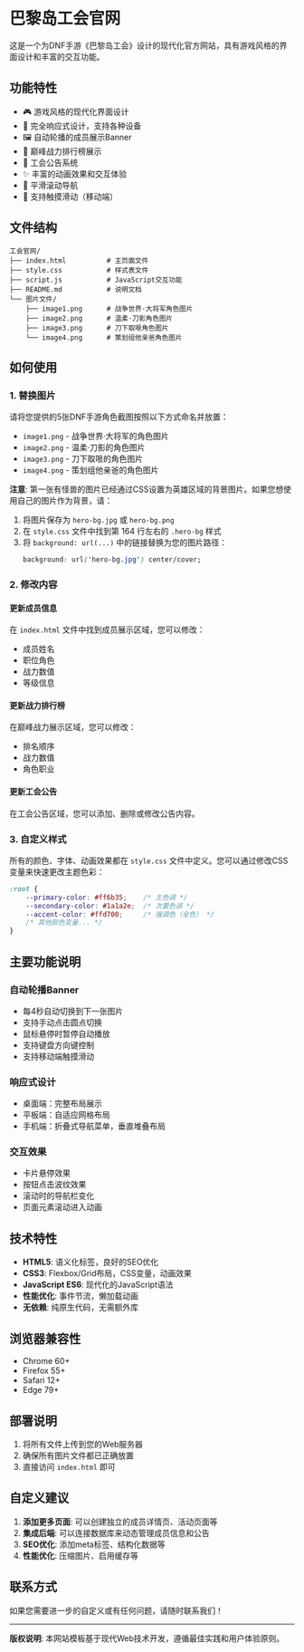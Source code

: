 # 巴黎岛工会官网

这是一个为DNF手游《巴黎岛工会》设计的现代化官方网站，具有游戏风格的界面设计和丰富的交互功能。

## 功能特性

- 🎮 游戏风格的现代化界面设计
- 📱 完全响应式设计，支持各种设备
- 🖼️ 自动轮播的成员展示Banner
- 👑 巅峰战力排行榜展示
- 📢 工会公告系统
- ✨ 丰富的动画效果和交互体验
- 🎯 平滑滚动导航
- 📲 支持触摸滑动（移动端）

## 文件结构

```
工会官网/
├── index.html          # 主页面文件
├── style.css           # 样式表文件
├── script.js           # JavaScript交互功能
├── README.md           # 说明文档
└── 图片文件/
    ├── image1.png      # 战争世界·大将军角色图片
    ├── image2.png      # 温柔·刀影角色图片
    ├── image3.png      # 刀下取哏角色图片
    └── image4.png      # 策划组他亲爸角色图片
```

## 如何使用

### 1. 替换图片

请将您提供的5张DNF手游角色截图按照以下方式命名并放置：

- `image1.png` - 战争世界·大将军的角色图片
- `image2.png` - 温柔·刀影的角色图片  
- `image3.png` - 刀下取哏的角色图片
- `image4.png` - 策划组他亲爸的角色图片

**注意**: 第一张有怪兽的图片已经通过CSS设置为英雄区域的背景图片。如果您想使用自己的图片作为背景，请：

1. 将图片保存为 `hero-bg.jpg` 或 `hero-bg.png`
2. 在 `style.css` 文件中找到第 164 行左右的 `.hero-bg` 样式
3. 将 `background: url(...)` 中的链接替换为您的图片路径：
   ```css
   background: url('hero-bg.jpg') center/cover;
   ```

### 2. 修改内容

#### 更新成员信息
在 `index.html` 文件中找到成员展示区域，您可以修改：
- 成员姓名
- 职位角色
- 战力数值
- 等级信息

#### 更新战力排行榜
在巅峰战力展示区域，您可以修改：
- 排名顺序
- 战力数值
- 角色职业

#### 更新工会公告
在工会公告区域，您可以添加、删除或修改公告内容。

### 3. 自定义样式

所有的颜色、字体、动画效果都在 `style.css` 文件中定义。您可以通过修改CSS变量来快速更改主题色彩：

```css
:root {
    --primary-color: #ff6b35;    /* 主色调 */
    --secondary-color: #1a1a2e;  /* 次要色调 */
    --accent-color: #ffd700;     /* 强调色（金色） */
    /* 其他颜色变量... */
}
```

## 主要功能说明

### 自动轮播Banner
- 每4秒自动切换到下一张图片
- 支持手动点击圆点切换
- 鼠标悬停时暂停自动播放
- 支持键盘方向键控制
- 支持移动端触摸滑动

### 响应式设计
- 桌面端：完整布局展示
- 平板端：自适应网格布局
- 手机端：折叠式导航菜单，垂直堆叠布局

### 交互效果
- 卡片悬停效果
- 按钮点击波纹效果
- 滚动时的导航栏变化
- 页面元素滚动进入动画

## 技术特性

- **HTML5**: 语义化标签，良好的SEO优化
- **CSS3**: Flexbox/Grid布局，CSS变量，动画效果
- **JavaScript ES6**: 现代化的JavaScript语法
- **性能优化**: 事件节流，懒加载动画
- **无依赖**: 纯原生代码，无需额外库

## 浏览器兼容性

- Chrome 60+
- Firefox 55+
- Safari 12+
- Edge 79+

## 部署说明

1. 将所有文件上传到您的Web服务器
2. 确保所有图片文件都已正确放置
3. 直接访问 `index.html` 即可

## 自定义建议

1. **添加更多页面**: 可以创建独立的成员详情页、活动页面等
2. **集成后端**: 可以连接数据库来动态管理成员信息和公告
3. **SEO优化**: 添加meta标签、结构化数据等
4. **性能优化**: 压缩图片、启用缓存等

## 联系方式

如果您需要进一步的自定义或有任何问题，请随时联系我们！

---

**版权说明**: 本网站模板基于现代Web技术开发，遵循最佳实践和用户体验原则。